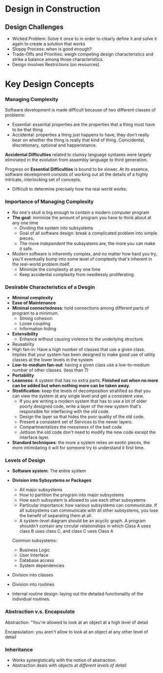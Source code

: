Design in Construction 
========================
Design Challenges
-----------------
* Wicked Problem: Solve it once to in order to clearly define it and solve
  it again to create a solution that works
* Sloppy Process: when is good enough?
* Trade-Offs and Priorities: weigh competing design characteristics and
  strike a balance among those characteristics.
* Design involves Restrictions (on resources) 

Key Design Concepts
====================
### Managing Complexity
Software development is made difficult because of two different classes of
problems:
* Essential: essential properties are the properties that a thing must
  have to be that thing
* Accidental: properties a thing just happens to have, they don't really
  bear on whether the thing is really that kind of thing. Coincidental,
  discretionary, optional and happenstance.

__Accidental Difficulties__ related to clumsy language syntaxes were
largely eliminated in the evolution from assembly language to third 
generation.

Progress on __Essential Difficulties__ is bound to be slower. At its
essence, software development consists of working out all the details of a
highly intricate, interlocking set of concepts. 
* Difficult to determine precisely how the real world works.

### Importance of Managing Complexity
* No one's skull is big enough to contain a modern computer program
* __The goal__: minimize the amount of program you have to think about at any
  one time
    - Dividing the system into subsystems
    - Goal of all software design: break a complicated problem into simple
      pieces.
    - The more *independent* the subsystems are, the more you can make it
      safe.
* Modern software is inherently complex, and no matter how hard you try,
  you'll eventually bump into some level of complexity that's inherent in
  the real-world problem itself.
    - Minimize the complexity at any one time
    - Keep accidental complexity from needlessly proliferating.

### Desirable Characteristics of a Desgin

* __Minimal complexity__
* __Ease of Maintenance__
* __Minimal connectedness__: hold connections among different parts of program
  to a minimum.
    - Strong cohesion
    - Loose coupling
    - Information hiding
* __Extensibility__
    - Enhance without causing violence to the underlying structure.
* Reusability
* High fan-in: Have a high number of classes that use a given class.
  Implies that your system has been designed to make good use of utility
  classes at the lower levels in the system
* __Low-to-medium fan-out__: having a given class use a low-to-medium number
  of other classes. (less than 7)
* __Portability__
* __Leanness__: A system that has no extra parts. __Finished not when no more can
  be added but when nothing more can be taken away.__
* __Stratification__: keep the levels of decomposition stratified so that you
  can view the system at any single level and get a consistent view. 
    - If you are writing a modern system that has to use a lot of older
      poorly designed code, write a layer of the new system that's
      responsible for interfacing with the old code.
    - Design the layer so that hides the poor quality of the old code.
    - Present a consistent set of Services to the newer layers.
    - Compartmentalizes the messiness of the bad code
    - Jettison the old code don't need to modify the new code except the
      interface layer.
* __Standard techniques__: the more a system relies on exotic pieces, the more
  intimidating it will for someone try to understand it first time.
### Levels of Design
* __Software system__: The entire system
* __Division into Sybsystems or Packages__
    - All major subsystems
    - How to partition the program into major subsystems
    - How each subsystem is allowed to use each other subsystems
    - Particular importance: how various subsystems can communicate. If
      all subsystems can communicate with all other subsystems, you lose
      the benefit of separating them at all.
    - A system-level diagram should be an acyclic graph. A program
      shouldn't contain any circular relationships in which Class A uses
      class B uses class C, and class C uses Class A

    Common subsystems:
    - Business Logic
    - User Interface
    - Database access
    - System dependencies
* Division into classes
* Division into routines
* Internal routine design: laying out the detailed functionality of the
  individual routines.

### Abstraction v.s. Encapsulate

Abstraction: "You're allowed to look at an object at a high level of
detail

Encapsulation: you aren't allow to look at an object at any other level of
detail

### Inheritance
* Works synergistically with the notion of abstraction.
* Abstraction deals with objects at *different levels of detail*




